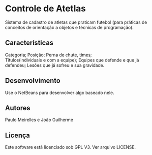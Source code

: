 Controle de Atetlas
===================

Sistema de cadastro de atletas que praticam futebol (para práticas de conceitos de orientação a
objetos e técnicas de programação).


Características
---------------

Categoria; 
Posição; 
Perna de chute, times;  
Títulos(individuais e com a equipe);
Equipes que defende e que já defendeu;
Lesões que já sofreu e sua gravidade. 


Desenvolvimento
---------------

Use o NetBeans para desenvolver algo baseado nele.


Autores
------

Paulo Meirelles e João Guilherme


Licença
-------

Este software está licenciado sob GPL V3. Ver arquivo LICENSE.



